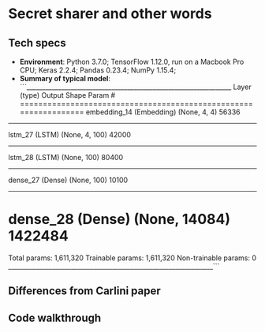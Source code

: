 # Secret sharer and other words

## Tech specs
  - **Environment**: Python 3.7.0; TensorFlow 1.12.0, run on a Macbook Pro CPU; Keras 2.2.4; Pandas 0.23.4; NumPy 1.15.4;
  - **Summary of typical model**:  ```_________________________________________________________________
Layer (type)                 Output Shape              Param #   
=================================================================
embedding_14 (Embedding)     (None, 4, 4)              56336     
_________________________________________________________________
lstm_27 (LSTM)               (None, 4, 100)            42000     
_________________________________________________________________
lstm_28 (LSTM)               (None, 100)               80400     
_________________________________________________________________
dense_27 (Dense)             (None, 100)               10100     
_________________________________________________________________
dense_28 (Dense)             (None, 14084)             1422484   
=================================================================
Total params: 1,611,320
Trainable params: 1,611,320
Non-trainable params: 0
_________________________________________________________________```

## Differences from Carlini paper

## Code walkthrough
